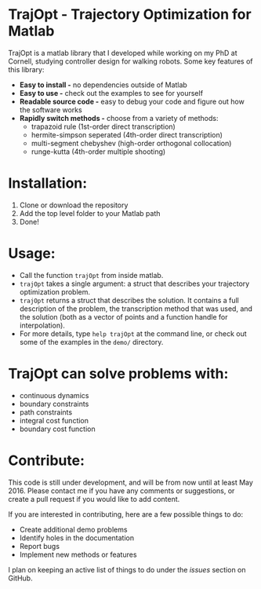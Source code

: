 # TrajOpt - Trajectory Optimization for Matlab
TrajOpt is a matlab library that I developed while working on my PhD at Cornell, studying controller design for walking robots. Some key features of this library:

- __Easy to install -__ no dependencies outside of Matlab
- __Easy to use -__ check out the examples to see for yourself
- __Readable source code -__ easy to debug your code and figure out how the software works
- __Rapidly switch methods -__ choose from a variety of methods:
    - trapazoid rule (1st-order direct transcription)
    - hermite-simpson seperated (4th-order direct transcription)
    - multi-segment chebyshev (high-order orthogonal collocation)
    - runge-kutta (4th-order multiple shooting)

# Installation:
1. Clone or download the repository
2. Add the top level folder to your Matlab path
3. Done!

# Usage:
- Call the function `trajOpt` from inside matlab.
- `trajOpt` takes a single argument: a struct that describes your trajectory optimization problem.
- `trajOpt` returns a struct that describes the solution. It contains a full description of the problem, the transcription method that was used, and the solution (both as a vector of points and a function handle for interpolation).
- For more details, type `help trajOpt` at the command line, or check out some of the examples in the `demo/` directory.

# TrajOpt can solve problems with:
- continuous dynamics
- boundary constraints
- path constraints
- integral cost function
- boundary cost function

# Contribute:
This code is still under development, and will be from now until at least May 2016. Please contact me if you have any comments or suggestions, or create a pull request if you would like to add content.

If you are interested in contributing, here are a few possible things to do:
- Create additional demo problems
- Identify holes in the documentation
- Report bugs
- Implement new methods or features

I plan on keeping an active list of things to do under the *issues* section on GitHub.

